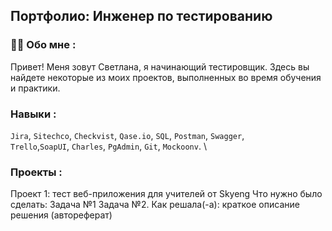 ## Портфолио: Инженер по тестированию

### :woman_technologist: Обо мне :
Привет! Меня зовут Светлана, я начинающий тестировщик. Здесь вы найдете некоторые из моих проектов, выполненных во время обучения и практики.

### Навыки :
``Jira``, ``Sitechco``, ``Checkvist``, ``Qase.io``, ``SQL``, ``Postman``, ``Swagger``, <br>
``Trello``,``SoapUI``,  ``Charles``, ``PgAdmin``, ``Git``, ``Mockoonv``. \

### Проекты :
Проект 1: тест веб-приложения для учителей от Skyeng
Что нужно было сделать:
Задача №1
Задача №2.
Как решала(-а): краткое описание решения (автореферат)


